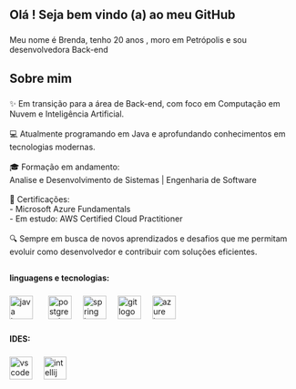 <h2 align="left">Olá ! Seja bem vindo (a) ao meu GitHub</h2>

###

<p align="left">Meu nome é Brenda, tenho 20 anos , moro em Petrópolis e sou desenvolvedora Back-end</p>

###

<h2 align="left">Sobre mim</h2>

###

<p align="left">✨ Em transição para a área de Back-end, com foco em Computação em Nuvem e Inteligência Artificial.<br><br>💻 Atualmente programando em Java e aprofundando conhecimentos em tecnologias modernas.<br><br>🎓 Formação em andamento:<br>Analise e Desenvolvimento de Sistemas | Engenharia de Software<br><br>📜 Certificações:<br>-  Microsoft Azure Fundamentals <br>-  Em estudo: AWS Certified Cloud Practitioner  <br><br>🔍 Sempre em busca de novos aprendizados e desafios que me permitam evoluir como desenvolvedor e contribuir com soluções eficientes.</p>

###

<h2 align="left"></h2>

###

<h4 align="left">linguagens e tecnologias:</h4>

###

<div align="left">
  <img src="https://cdn.jsdelivr.net/gh/devicons/devicon/icons/java/java-original.svg" height="41" alt="java logo"  />
  <img width="19" />
  <img src="https://cdn.jsdelivr.net/gh/devicons/devicon/icons/postgresql/postgresql-plain.svg" height="41" alt="postgresql logo"  />
  <img width="12" />
  <img src="https://cdn.jsdelivr.net/gh/devicons/devicon/icons/spring/spring-original.svg" height="41" alt="spring logo"  />
  <img width="12" />
  <img src="https://cdn.jsdelivr.net/gh/devicons/devicon/icons/git/git-original.svg" height="41" alt="git logo"  />
  <img width="12" />
  <img src="https://cdn.jsdelivr.net/gh/devicons/devicon/icons/azure/azure-original.svg" height="41" alt="azure logo"  />
</div>

###

<h4 align="left">IDES:</h4>

###

<div align="left">
  <img src="https://cdn.jsdelivr.net/gh/devicons/devicon/icons/vscode/vscode-original-wordmark.svg" height="40" alt="vscode logo"  />
  <img width="12" />
  <img src="https://cdn.jsdelivr.net/gh/devicons/devicon/icons/intellij/intellij-original.svg" height="40" alt="intellij logo"  />
</div>

###

<h5 align="left"></h5>

###

